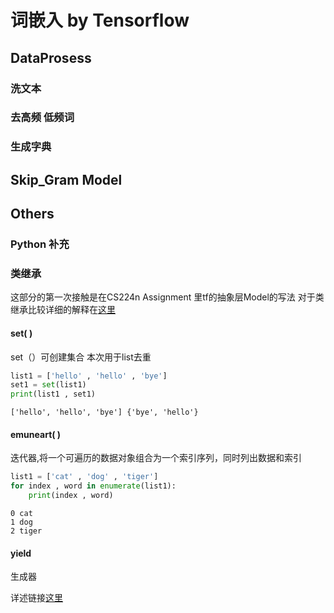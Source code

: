 # 词嵌入 by Tensorflow

## DataProsess

### 洗文本

### 去高频 低频词

### 生成字典

## Skip_Gram Model

###

###

### 

## Others

### Python 补充

### 类继承

这部分的第一次接触是在CS224n Assignment 里tf的抽象层Model的写法
对于类继承比较详细的解释在[这里](https://www.liaoxuefeng.com/wiki/1016959663602400/1017497232674368)

#### set( )

set（）可创建集合
本次用于list去重

```python
list1 = ['hello' , 'hello' , 'bye']
set1 = set(list1)
print(list1 , set1)
```

``` shell
['hello', 'hello', 'bye'] {'bye', 'hello'}
```

#### emuneart( )

迭代器,将一个可遍历的数据对象组合为一个索引序列，同时列出数据和索引

``` python
list1 = ['cat' , 'dog' , 'tiger']
for index , word in enumerate(list1):
    print(index , word)
```

``` shell
0 cat
1 dog
2 tiger
```

#### yield

生成器

详述链接[这里](https://www.ibm.com/developerworks/cn/opensource/os-cn-python-yield/index.html)
